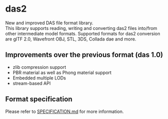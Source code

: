 # das2

New and improved DAS file format library.  
This library supports reading, writing and converting das2 files into/from other intermediate model formats.
Supported formats for das2 conversion are glTF 2.0, Wavefront OBJ, STL, 3DS, Collada dae and more.

## Improvements over the previous format (das 1.0)

* zlib compression support
* PBR material as well as Phong material support
* Embedded multiple LODs  
* stream-based API

## Format specification

Please refer to [SPECIFICATION.md](/SPECIFICATION.md) for more information.

